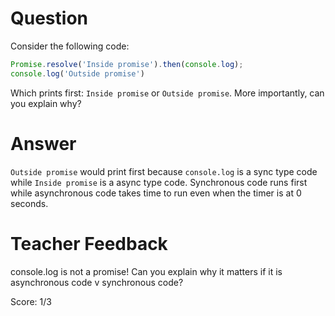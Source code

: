 # Question
Consider the following code:

```js
Promise.resolve('Inside promise').then(console.log);
console.log('Outside promise')
```

Which prints first: `Inside promise` or `Outside promise`. More importantly, can you explain why?

# Answer
`Outside promise` would print first because `console.log` is a  sync type code while `Inside promise` is a async type code. Synchronous code runs first while asynchronous code takes time to run even when the timer is at 0 seconds.

# Teacher Feedback

console.log is not a promise! Can you explain why it matters if it is asynchronous code v synchronous code? 

Score: 1/3